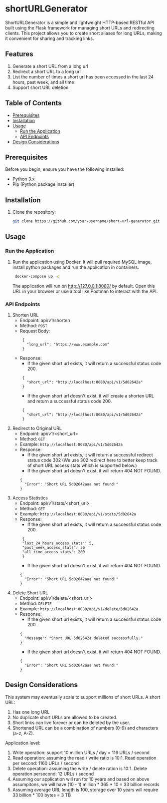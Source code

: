 # shortURLGenerator

ShortURLGenerator is a simple and lightweight HTTP-based RESTful API built using the Flask framework for managing short URLs and redirecting clients. This project allows you to create short aliases for long URLs, making it convenient for sharing and tracking links.

## Features

1. Generate a short URL from a long url
2. Redirect a short URL to a long url
3. List the number of times a short url has been accessed in the last 24 hours, past week, and all time
4. Support short URL deletion

## Table of Contents
- [Prerequisites](#prerequisites)
- [Installation](#installation)
- [Usage](#usage)
  - [Run the Application](#run-the-application)
  - [API Endpoints](#api-endpoints)
- [Design Considerations](#design-considerations)

## Prerequisites

Before you begin, ensure you have the following installed:

- Python 3.x
- Pip (Python package installer)

## Installation

1. Clone the repository:

   ```bash
   git clone https://github.com/your-username/short-url-generator.git

## Usage
### Run the Application

1. Run the application using Docker. It will pull required MySQL image, install python packages and run the application in containers. 

   ```bash
    docker-compose up -d
   ```
   
    The application will run on http://127.0.0.1:8080/ by default. Open this URL in your browser or use a tool like Postman to interact with the API.

### API Endpoints
1. Shorten URL
   - Endpoint: api/v1/shorten
   - Method: `POST`
   - Request Body:
     ```
      {
        "long_url": "https://www.example.com"
      }
     ```
   - Response:
     - If the given short url exists, it will return a successful status code 200.
     ```
      {
        "short_url": "http://localhost:8080/api/v1/5d02642a"
      }
     ```
     - If the given short url doesn't exist, it will create a shorten URL and return a successful status code 200.
     ```
      {
        "short_url": "http://localhost:8080/api/v1/5d02642a"
      }
     ```
2. Redirect to Original URL
   - Endpoint: api/v1/<short_url>
   - Method: `GET`
   - Example: `http://localhost:8080/api/v1/5d02642a`
   - Response: 
     - If the given short url exists, it will return a successful redirect status code 302 (We use 302 redirect here to better keep track of short URL access stats which is supported below.)
     - If the given short url doesn't exist, it will return 404 NOT FOUND.
     ```
     {
       "Error": "Short URL 5d02642aaa not found!"
     }
     ```
3. Access Statistics
   - Endpoint: api/v1/stats/<short_url>
   - Method: `GET`
   - Example: `http://localhost:8080/api/v1/stats/5d02642a`
   - Response:
     - If the given short url exists, it will return a successful status code 200.
     ```
      {
      "last_24_hours_access_stats": 5,
      "past_week_access_stats": 30
      "all_time_access_stats": 200
      }
     ```
     - If the given short url doesn't exist, it will return 404 NOT FOUND.
     ```
     {
       "Error": "Short URL 5d02642aaa not found!"
     }
     ```
4. Delete Short URL
   - Endpoint: api/v1/delete/<short_url>
   - Method: `DELETE`
   - Example: `http://localhost:8080/api/v1/delete/5d02642a`
   - Response:
     - If the given short url exists, it will return a successful status code 200.
     ```
     {
       "Message": "Short URL 5d02642a deleted successfully."
     }
     ```
     - If the given short url doesn't exist, it will return 404 NOT FOUND.
     ```
     {
       "Error": "Short URL 5d02642aaa not found!"
     }
     ```
     
## Design Considerations
This system may eventually scale to support millions of short URLs. 
A short URL: 
1. Has one long URL 
2. No duplicate short URLs are allowed to be created.
3. Short links can live forever or can be deleted by the user.
4. Shortened URL can be a combination of numbers (0-9) and characters (a-z, A-Z).

Application level:
1. Write operation: support 10 million URLs / day = 116 URLs / second
2. Read operation: assuming the read / write ratio is 10:1. Read operation per second: 1160 URLs / second
3. Delete operation: assuming the write / delete ration is 10:1. Delete operation persecond: 12 URLs / second
4. Assuming our application will run for 10 years and based on above assumpitons, we will have (10 - 1) million * 365 * 10 = 33 billion records
5. Assuming average URL length is 100, storage over 10 years will require 33 billion * 100 bytes = 3 TB

